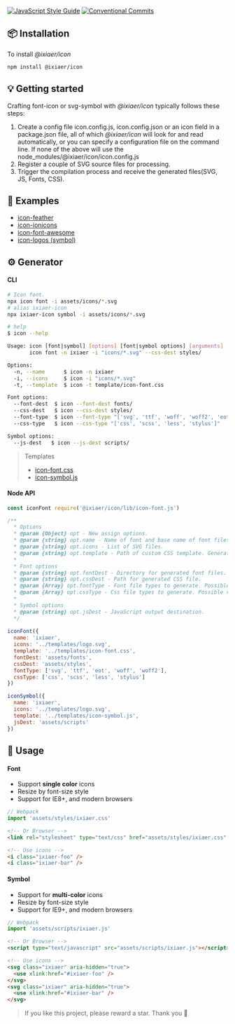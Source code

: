 [![JavaScript Style Guide](https://img.shields.io/github/package-json/dependency-version/ixiaer/icon/dev/eslint-config-standard.svg)](https://standardjs.com) [![Conventional Commits](https://img.shields.io/github/package-json/dependency-version/ixiaer/icon/dev/@commitlint/config-conventional.svg)](https://conventionalcommits.org)

## 📦 Installation

To install *@ixiaer/icon*

```bash
npm install @ixiaer/icon
```

## 💡 Getting started

Crafting font-icon or svg-symbol with *@ixiaer/icon* typically follows these steps:

1. Create a config file icon.config.js, icon.config.json or an icon field in a package.json file, all of which *@ixiaer/icon* will look for and read automatically, or you can specify a configuration file on the command line. If none of the above will use the node_modules/@ixiaer/icon/icon.config.js
2. Register a couple of SVG source files for processing.
3. Trigger the compilation process and receive the generated files(SVG, JS, Fonts, CSS).

## 🚸 Examples

* [icon-feather](https://github.com/ixiaer/icon-feather)
* [icon-ionicons](https://github.com/ixiaer/icon-ionicons)
* [icon-font-awesome](https://github.com/ixiaer/icon-font-awesome)
* [icon-logos (symbol)](https://github.com/ixiaer/icon-logos)

## ⚙️ Generator

#### CLI

```bash
# Icon font.
npx icon font -i assets/icons/*.svg
# alias ixiaer-icon
npx ixiaer-icon symbol -i assets/icons/*.svg
```

```bash
# help
$ icon --help

Usage: icon [font|symbol] [options] [font|symbol options] [arguments]
       icon font -n ixiaer -i "icons/*.svg" --css-dest styles/

Options:
  -n, --name      $ icon -n ixiaer
  -i, --icons     $ icon -i "icons/*.svg"
  -t, --template  $ icon -t template/icon-font.css

Font options:
  --font-dest  $ icon --font-dest fonts/
  --css-dest   $ icon --css-dest styles/
  --font-type  $ icon --font-type "['svg', 'ttf', 'woff', 'woff2', 'eot']"
  --css-type   $ icon --css-type "['css', 'scss', 'less', 'stylus']"

Symbol options:
  --js-dest   $ icon --js-dest scripts/
```

> Templates
> * [icon-font.css](templates/icon-font.css)
> * [icon-symbol.js](templates/icon-symbol.js)

#### Node API

```javascript
const iconFont require('@ixiaer/icon/lib/icon-font.js')

/**
  * Options
  * @param {Object} opt - New assign options.
  * @param {string} opt.name - Name of font and base name of font files.
  * @param {string} opt.icons - List of SVG files.
  * @param {string} opt.template - Path of custom CSS template. Generator uses handlebars templates.
  * 
  * Font options
  * @param {string} opt.fontDest - Directory for generated font files.
  * @param {string} opt.cssDest - Path for generated CSS file.
  * @param {Array} opt.fontType - Font file types to generate. Possible values: ['svg', 'ttf', 'woff', 'woff2', 'eot'].
  * @param {Array} opt.cssType - Css file types to generate. Possible values: ['css', 'scss', 'less', 'stylus'].
  *
  * Symbol options
  * @param {string} opt.jsDest - JavaScript output destination.
  */
 
iconFont({
  name: 'ixiaer',
  icons: '../templates/logo.svg',
  template: '../templates/icon-font.css',
  fontDest: 'assets/fonts',
  cssDest: 'assets/styles',
  fontType: ['svg', 'ttf', 'eot', 'woff', 'woff2'],
  cssType: ['css', 'scss', 'less', 'stylus']
})

iconSymbol({
  name: 'ixiaer',
  icons: '../templates/logo.svg',
  template: '../templates/icon-symbol.js',
  jsDest: 'assets/scripts'
})
```

## 💎 Usage

#### Font

* Support **single color** icons
* Resize by font-size style
* Support for IE8+, and modern browsers

```javascript
// Webpack
import 'assets/styles/ixiaer.css'
```

```html
<!-- Or Browser -->
<link rel="stylesheet" type="text/css" href="assets/styles/ixiaer.css" />
```

```html
<!-- Use icons -->
<i class="ixiaer-foo" />
<i class="ixiaer-bar" />
```

#### Symbol

* Support for **multi-color** icons
* Resize by font-size style
* Support for IE9+, and modern browsers

```javascript
// Webpack
import 'assets/scripts/ixiaer.js'
```

```html
<!-- Or Browser -->
<script type="text/javascript" src="assets/scripts/ixiaer.js"></script>
```

```html
<!-- Use icons -->
<svg class="ixiaer" aria-hidden="true">
  <use xlink:href="#ixiaer-foo" />
</svg>
<svg class="ixiaer" aria-hidden="true">
  <use xlink:href="#ixiaer-bar" />
</svg>
```

> If you like this project, please reward a star. Thank you 🙏
